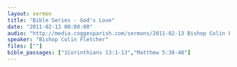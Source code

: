 ```yaml
---
layout: sermon
title: "Bible Series - God's Love"
date: "2011-02-13 00:00:00"
audio: "http://media.coggesparish.com/sermons/2011-02-13 Bishop Colin Fletcher.mp3"
speaker: "Bishop Colin Fletcher"
files: [""]
bible_passages: ["1Corinthians 13:1-13","Matthew 5:38-48"]
---
```

